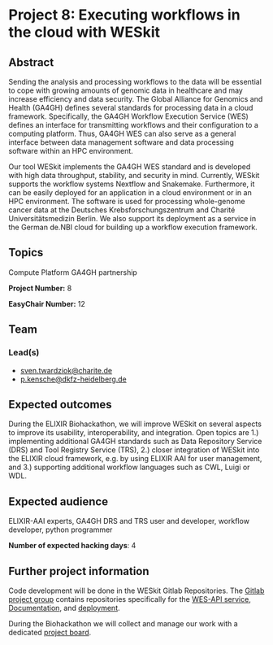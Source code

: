 # Project 8: Executing workflows in the cloud with WESkit

## Abstract

Sending the analysis and processing workflows to the data will be essential to cope with growing amounts of genomic data in healthcare and may increase efficiency and data security. The Global Alliance for Genomics and Health (GA4GH) defines several standards for processing data in a cloud framework. Specifically, the GA4GH Workflow Execution Service (WES) defines an interface for transmitting workflows and their configuration to a computing platform. Thus, GA4GH WES can also serve as a general interface between data management software and data processing software within an HPC environment.

Our tool WESkit implements the GA4GH WES standard and is developed with high data throughput, stability, and security in mind. Currently, WESkit supports the workflow systems Nextflow and Snakemake. Furthermore, it can be easily deployed for an application in a cloud environment or in an HPC environment. The software is used for processing whole-genome cancer data at the Deutsches Krebsforschungszentrum and Charité Universitätsmedizin Berlin. We also support its deployment as a service in the German de.NBI cloud for building up a workflow execution framework.

## Topics

Compute Platform
GA4GH partnership

**Project Number:** 8

**EasyChair Number:** 12

## Team

### Lead(s)

 * sven.twardziok@charite.de
 * p.kensche@dkfz-heidelberg.de

## Expected outcomes

During the ELIXIR Biohackathon, we will improve WESkit on several aspects to improve its usability, interoperability, and integration. Open topics are 1.) implementing additional GA4GH standards such as Data Repository Service (DRS) and Tool Registry Service (TRS), 2.) closer integration of WESkit into the ELIXIR cloud framework, e.g. by using ELIXIR AAI for user management, and 3.) supporting additional workflow languages such as CWL, Luigi or WDL.

## Expected audience

ELIXIR-AAI experts, GA4GH DRS and TRS user and developer, workflow developer, python programmer

**Number of expected hacking days**: 4

## Further project information

Code development will be done in the WESkit Gitlab Repositories. The [Gitlab project group](https://gitlab.com/one-touch-pipeline/weskit) contains repositories specifically for the [WES-API service](https://gitlab.com/one-touch-pipeline/weskit/api), [Documentation](https://gitlab.com/one-touch-pipeline/weskit/documentation), and [deployment](https://gitlab.com/one-touch-pipeline/weskit/deployment).

During the Biohackathon we will collect and manage our work with a dedicated [project board](https://gitlab.com/one-touch-pipeline/weskit/api/-/boards/3460290?milestone_title=Elixir%20Biohackathon%202021).
